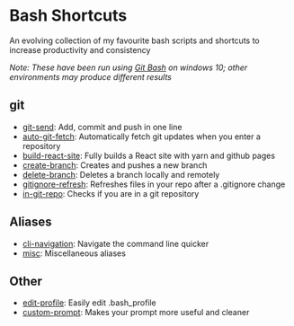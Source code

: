 # Bash Shortcuts
An evolving collection of my favourite bash scripts and shortcuts to increase productivity and consistency

*Note: These have been run using [Git Bash](https://git-scm.com/downloads) on windows 10; other environments may produce different results*

## git
- [git-send](https://github.com/reid-moffat/bash-shortcuts/blob/main/git/git-send.sh): Add, commit and push in one line
- [auto-git-fetch](https://github.com/reid-moffat/bash-shortcuts/blob/main/git/auto-git-fetch.sh): Automatically fetch git updates when you enter a repository
- [build-react-site](https://github.com/reid-moffat/bash-shortcuts/blob/main/git/build-react-site.sh): Fully builds a React site with yarn and github pages
- [create-branch](https://github.com/reid-moffat/bash-shortcuts/blob/main/git/create-branch.sh): Creates and pushes a new branch
- [delete-branch](https://github.com/reid-moffat/bash-shortcuts/blob/main/git/delete-branch.sh): Deletes a branch locally and remotely
- [gitignore-refresh](https://github.com/reid-moffat/bash-shortcuts/blob/main/git/gitignore-refresh.sh): Refreshes files in your repo after a .gitignore change
- [in-git-repo](https://github.com/reid-moffat/bash-shortcuts/blob/main/git/in-git-repo.sh): Checks if you are in a git repository

## Aliases
- [cli-navigation](https://github.com/reid-moffat/bash-shortcuts/blob/main/aliases/cli-navigation.sh): Navigate the command line quicker
- [misc](https://github.com/reid-moffat/bash-shortcuts/blob/main/aliases/misc.sh): Miscellaneous aliases

## Other
- [edit-profile](https://github.com/reid-moffat/bash-shortcuts/blob/main/other/edit-profile.sh): Easily edit .bash_profile
- [custom-prompt](https://github.com/reid-moffat/bash-shortcuts/blob/main/other/custom-prompt): Makes your prompt more useful and cleaner
